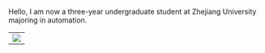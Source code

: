 Hello, I am now a three-year undergraduate student at Zhejiang University majoring in automation.

<!-- Contribution Activity Graph -->
<table>
  <tr>
    <td>
      <picture>
        <source media="(prefers-color-scheme: dark)" srcset="https://github-readme-activity-graph.vercel.app/graph?username=bryce-wan&theme=xcode&bg_color=FF000000&hide_border=true" />
        <source media="(prefers-color-scheme: light)" srcset="https://github-readme-activity-graph.vercel.app/graph?username=bryce-wan&theme=xcode&bg_color=FF000000&color=000000&hide_border=true" />
        <img src="https://github-readme-activity-graph.vercel.app/graph?username=bryce-wan&theme=xcode&bg_color=FF000000&hide_border=true" />
      </picture>
  </tr>
</table>

<!--
<div align="center"> 

<img height="150px" src="https://github-readme-stats-git-masterrstaa-rickstaa.vercel.app/api?username=bryce-wan&hide_title=true&hide_border=true&show_icons=true&include_all_commits=true&line_height=21text_color=000&icon_color=000&bg_color=0,ea6161,ffc64d,fffc4d,52fa5a&" />

<img height="150px" src="https://github-readme-stats-git-masterrstaa-rickstaa.vercel.app/api/top-langs/?username=bryce-wan&hide_title=true&hide_border=true&layout=compact&langs_count=6&text_color=000&icon_color=fff&bg_color=0,52fa5a,4dfcff,c64dff&" /><br>

</div>
-->



<!--
**shioisu/shioisu** is a ✨ _special_ ✨ repository because its `README.md` (this file) appears on your GitHub profile.

Here are some ideas to get you started:

- 🔭 I’m currently working on ...
- 🌱 I’m currently learning ...
- 👯 I’m looking to collaborate on ...
- 🤔 I’m looking for help with ...
- 💬 Ask me about ...
- 📫 How to reach me: ...
- 😄 Pronouns: ...
- ⚡ Fun fact: ...
-->
